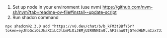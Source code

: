 1. Set up node in your environment (use nvm) https://github.com/nvm-sh/nvm?tab=readme-ov-file#install--update-script
1. Run shadcn command

```
npx shadcn@2.3.0 add "https://v0.dev/chat/b/b_kFM3tBBfY5r?token=eyJhbGciOiJkaXIiLCJlbmMiOiJBMjU2R0NNIn0..AF3sau0TjGTedHbM.mIzx7JJiTjH_t7NMTPWqQ4gzfrfia07ofTWxDPgaQwIx0gH89R4cpDTp8TU.MV6sxSTLS1Kx7YJFw2z3RQ"
```

